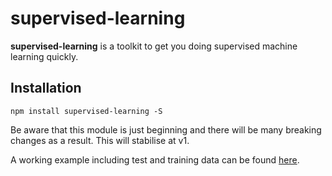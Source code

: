 
# supervised-learning

**supervised-learning** is a toolkit to get you doing supervised machine learning quickly.

## Installation

```
npm install supervised-learning -S
```

Be aware that this module is just beginning and there will be many breaking changes as a result. This will stabilise at v1.

A working example including test and training data can be found [here](https://github.com/midknight41/supervised-learning-example).
